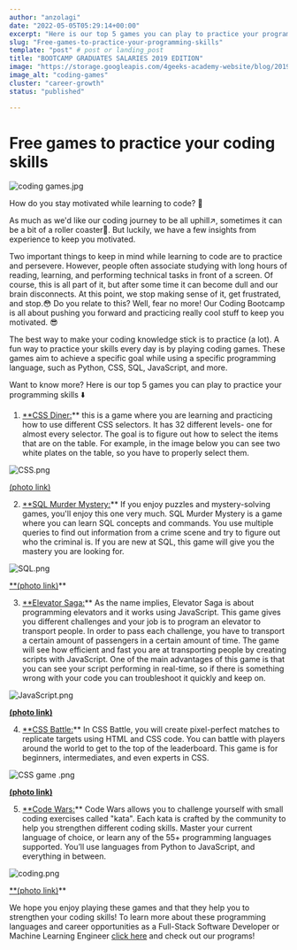 ```yaml
---
author: "anzolagi"
date: "2022-05-05T05:29:14+00:00"
excerpt: "Here is our top 5 games you can play to practice your programming skills."
slug: "Free-games-to-practice-your-programming-skills"
template: "post" # post or landing_post
title: "BOOTCAMP GRADUATES SALARIES 2019 EDITION"
image: "https://storage.googleapis.com/4geeks-academy-website/blog/2019/03/MAIN-BLOG-1024x270.jpg"
image_alt: "coding-games"
cluster: "career-growth"
status: "published"

---
```

# Free games to practice your coding skills

![coding games.jpg](https://s3-us-west-2.amazonaws.com/secure.notion-static.com/d224b532-7398-420e-9cbf-d6d0425ade24/coding_games.jpg)

How do you stay motivated while learning to code? 🤔

As much as we'd like our coding journey to be all uphill↗️, sometimes it can be a bit of a roller coaster🎢. But luckily, we have a few insights from experience to keep you motivated. 

Two important things to keep in mind while learning to code are to practice and persevere. However, people often associate studying with long hours of reading, learning, and performing technical tasks in front of a screen. Of course, this is all part of it, but after some time it can become dull and our brain disconnects. At this point, we stop making sense of it, get frustrated, and stop.😳 Do you relate to this? Well, fear no more! Our Coding Bootcamp is all about pushing you forward and practicing really cool stuff to keep you motivated. 😎

The best way to make your coding knowledge stick is to practice (a lot). A fun way to practice your skills every day is by playing coding games. These games aim to achieve a specific goal while using a specific programming language, such as Python, CSS, SQL, JavaScript, and more. 

Want to know more? Here is our top 5 games you can play to practice your programming skills ⬇️

1) [**CSS Diner:](https://flukeout.github.io/)** this is a game where you are learning and practicing how to use different CSS selectors. It has 32 different levels- one for almost every selector. The goal is to figure out how to select the items that are on the table. For example, in the image below you can see two white plates on the table, so you have to properly select them. 

 

![CSS.png](https://s3-us-west-2.amazonaws.com/secure.notion-static.com/71054db2-61ee-44e2-aed4-c497f306d230/CSS.png)

[(photo link)](https://flukeout.github.io/)

2) [**SQL Murder Mystery:](https://mystery.knightlab.com/)** If you enjoy puzzles and mystery-solving games, you'll enjoy this one very much. SQL Murder Mystery is a game where you can learn SQL concepts and commands. You use multiple queries to find out information from a crime scene and try to figure out who the criminal is. If you are new at SQL, this game will give you the mastery you are looking for.

![SQL.png](https://s3-us-west-2.amazonaws.com/secure.notion-static.com/d6bced59-e7fd-4eb2-8eaf-de4be9e73be1/SQL.png)

[**(photo link)](https://mystery.knightlab.com/)** 

3) [**Elevator Saga:](https://play.elevatorsaga.com/)** As the name implies, Elevator Saga is about programming elevators and it works using JavaScript. This game gives you different challenges and your job is to program an elevator to transport people. In order to pass each challenge, you have to transport a certain amount of passengers in a certain amount of time. The game will see how efficient and fast you are at transporting people by creating scripts with JavaScript. One of the main advantages of this game is that you can see your script performing in real-time, so if there is something wrong with your code you can troubleshoot it quickly and keep on.

![JavaScript.png](https://s3-us-west-2.amazonaws.com/secure.notion-static.com/97313587-fd0c-4e9c-ba3c-976d7e8dde65/JavaScript.png)

**[(photo link)](https://play.elevatorsaga.com/)**

4) [**CSS Battle:](https://cssbattle.dev/)** In CSS Battle, you will create pixel-perfect matches to replicate targets using HTML and CSS code. You can battle with players around the world to get to the top of the leaderboard. This game is for beginners, intermediates, and even experts in CSS. 

![CSS game .png](https://s3-us-west-2.amazonaws.com/secure.notion-static.com/740abce9-df65-4cf2-a9c6-ef4ffe51a131/CSS_game_.png)

[**(photo link)**](https://www.sarthakbatra.com/blog/getting-started-with-css-battle/) 

5) [**Code Wars:](https://www.codewars.com/)** Code Wars allows you to challenge yourself with small coding exercises called "kata". Each kata is crafted by the community to help you strengthen different coding skills. Master your current language of choice, or learn any of the 55+ programming languages supported. You’ll use languages from Python to JavaScript, and everything in between. 

![coding.png](https://s3-us-west-2.amazonaws.com/secure.notion-static.com/b99c32a3-24ff-49b6-8099-5c8483302a84/coding.png)

[**(photo link)](https://www.codewars.com/)** 

We hope you enjoy playing these games and that they help you to strengthen your coding skills! To learn more about these programming languages and career opportunities as a Full-Stack Software Developer or Machine Learning Engineer [click here](https://4geeksacademy.com/) and check out our programs!
